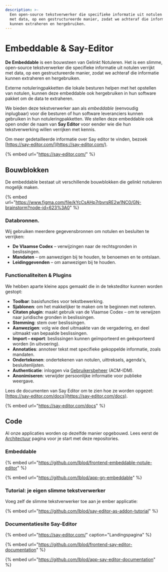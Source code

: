 ```yaml
---
description: >-
  Een open-source tekstverwerker die specifieke informatie uit notulen verrijkt
  met data, op een gestructureerde manier, zodat we achteraf die informatie
  kunnen extraheren en hergebruiken.
---
```


# Embeddable & Say-Editor

**De Embeddable** is een bouwsteen van Gelinkt Notuleren. Het is een slimme, open-source tekstverwerker die specifieke informatie uit notulen verrijkt met data, op een gestructureerde manier, zodat we achteraf die informatie kunnen extraheren en hergebruiken. 

Externe notuleringpakketten die lokale besturen helpen met het opstellen van notulen, kunnen deze embeddable ook hergebruiken in hun software pakket om de data te extraheren.

We bieden deze tekstverwerker aan als _embeddable_ \(eenvoudig inplugbaar\) voor die besturen of hun software leveranciers kunnen gebruiken in hun notuleringpakketten. We stellen deze embeddable ook open onder de naam van **Say Editor** voor eender wie die hun tekstverwerking willen verrijken met kennis.

Om meer gedetailleerde informatie over Say editor te vinden, bezoek [https://say-editor.com/](https://say-editor.com/).

{% embed url="https://say-editor.com/" %}

## Bouwblokken

De embeddable bestaat uit verschillende bouwblokken die gelinkt notuleren mogelijk maken.

{% embed url="https://www.figma.com/file/kYcCsAHp7rbvrsRE2w1NC0/GN-brainstorm?node-id=623%3A0" %}

### Databronnen.

Wij gebruiken meerdere gegevensbronnen om notulen en besluiten te verrijken:

* **De Vlaamse Codex** – verwijzingen naar de rechtsgronden in beslissingen.
* **Mandaten** – om aanwezigen bij te houden, te benoemen en te ontslaan.
* **Leidinggevenden** –  om aanwezigen bij te houden.

### Functionaliteiten & Plugins

We hebben aparte kleine apps gemaakt die in de teksteditor kunnen worden gestopt:

* **Toolbar**: basisfuncties voor tekstbewerking.
* **Sjablonen**: om het makkelijker te maken om te beginnen met noteren.
* **Citaten plugin**: maakt gebruik van de Vlaamse Codex – om te verwijzen naar juridische gronden in beslissingen.
* **Stemming**: stem over beslissingen.
* **Aanwezigen**: volg wie deel uitmaakte van de vergadering, en deel uitmaakt van bepaalde beslissingen.
* **Import – export**: beslissingen kunnen geïmporteerd en geëxporteerd worden \(in uitvoering\).
* **Annotaties**: annoteer tekst met specifieke gekoppelde informatie, zoals mandaten.
* **Ondertekenen**: ondertekenen van notulen, uittreksels, agenda's, besluitenlijsten.
* **Authenticatie**: inloggen via [Gebruikersbeheer](https://gebruikersbeheer.vlaanderen.be/) \(ACM-IDM\).
* **Anonimiseren**: verwijder persoonlijke informatie voor publieke weergave.

Lees de documenten van Say Editor om te zien hoe ze worden opgezet: [https://say-editor.com/docs](https://say-editor.com/docs).

{% embed url="https://say-editor.com/docs" %}



## Code

Al onze applicaties worden op dezelfde manier opgebouwd. Lees eerst de [Architectuur](../../ontwikkeling/architectuur/) pagina voor je start met deze repositories.

### Embeddable

{% embed url="https://github.com/lblod/frontend-embeddable-notule-editor" %}

{% embed url="https://github.com/lblod/app-gn-embeddable" %}

### Tutorial: je eigen slimme tekstverwerker

Voeg zelf de slimme tekstverwerker toe aan je ember applicatie:

{% embed url="https://github.com/lblod/say-editor-as-addon-tutorial" %}

### Documentatiesite Say-Editor

{% embed url="https://say-editor.com/" caption="Landingspagina" %}

{% embed url="https://github.com/lblod/frontend-say-editor-documentation" %}

{% embed url="https://github.com/lblod/app-say-editor-documentation" %}





